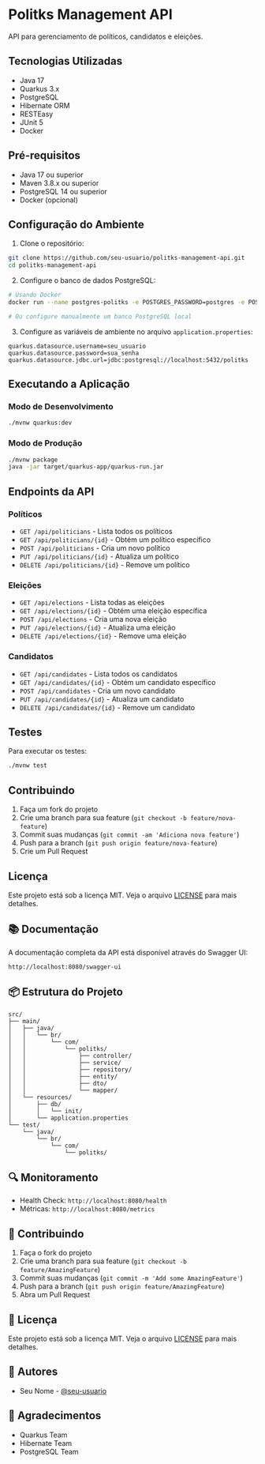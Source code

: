 # Politks Management API

API para gerenciamento de políticos, candidatos e eleições.

## Tecnologias Utilizadas

- Java 17
- Quarkus 3.x
- PostgreSQL
- Hibernate ORM
- RESTEasy
- JUnit 5
- Docker

## Pré-requisitos

- Java 17 ou superior
- Maven 3.8.x ou superior
- PostgreSQL 14 ou superior
- Docker (opcional)

## Configuração do Ambiente

1. Clone o repositório:
```bash
git clone https://github.com/seu-usuario/politks-management-api.git
cd politks-management-api
```

2. Configure o banco de dados PostgreSQL:
```bash
# Usando Docker
docker run --name postgres-politks -e POSTGRES_PASSWORD=postgres -e POSTGRES_DB=politks -p 5432:5432 -d postgres:14

# Ou configure manualmente um banco PostgreSQL local
```

3. Configure as variáveis de ambiente no arquivo `application.properties`:
```properties
quarkus.datasource.username=seu_usuario
quarkus.datasource.password=sua_senha
quarkus.datasource.jdbc.url=jdbc:postgresql://localhost:5432/politks
```

## Executando a Aplicação

### Modo de Desenvolvimento

```bash
./mvnw quarkus:dev
```

### Modo de Produção

```bash
./mvnw package
java -jar target/quarkus-app/quarkus-run.jar
```

## Endpoints da API

### Políticos

- `GET /api/politicians` - Lista todos os políticos
- `GET /api/politicians/{id}` - Obtém um político específico
- `POST /api/politicians` - Cria um novo político
- `PUT /api/politicians/{id}` - Atualiza um político
- `DELETE /api/politicians/{id}` - Remove um político

### Eleições

- `GET /api/elections` - Lista todas as eleições
- `GET /api/elections/{id}` - Obtém uma eleição específica
- `POST /api/elections` - Cria uma nova eleição
- `PUT /api/elections/{id}` - Atualiza uma eleição
- `DELETE /api/elections/{id}` - Remove uma eleição

### Candidatos

- `GET /api/candidates` - Lista todos os candidatos
- `GET /api/candidates/{id}` - Obtém um candidato específico
- `POST /api/candidates` - Cria um novo candidato
- `PUT /api/candidates/{id}` - Atualiza um candidato
- `DELETE /api/candidates/{id}` - Remove um candidato

## Testes

Para executar os testes:

```bash
./mvnw test
```

## Contribuindo

1. Faça um fork do projeto
2. Crie uma branch para sua feature (`git checkout -b feature/nova-feature`)
3. Commit suas mudanças (`git commit -am 'Adiciona nova feature'`)
4. Push para a branch (`git push origin feature/nova-feature`)
5. Crie um Pull Request

## Licença

Este projeto está sob a licença MIT. Veja o arquivo [LICENSE](LICENSE) para mais detalhes.

## 📚 Documentação

A documentação completa da API está disponível através do Swagger UI:
```
http://localhost:8080/swagger-ui
```

## 📦 Estrutura do Projeto

```
src/
├── main/
│   ├── java/
│   │   └── br/
│   │       └── com/
│   │           └── politks/
│   │               ├── controller/
│   │               ├── service/
│   │               ├── repository/
│   │               ├── entity/
│   │               ├── dto/
│   │               └── mapper/
│   └── resources/
│       ├── db/
│       │   └── init/
│       └── application.properties
└── test/
    └── java/
        └── br/
            └── com/
                └── politks/
```

## 🔍 Monitoramento

- Health Check: `http://localhost:8080/health`
- Métricas: `http://localhost:8080/metrics`

## 🤝 Contribuindo

1. Faça o fork do projeto
2. Crie uma branch para sua feature (`git checkout -b feature/AmazingFeature`)
3. Commit suas mudanças (`git commit -m 'Add some AmazingFeature'`)
4. Push para a branch (`git push origin feature/AmazingFeature`)
5. Abra um Pull Request

## 📝 Licença

Este projeto está sob a licença MIT. Veja o arquivo [LICENSE](LICENSE) para mais detalhes.

## 👥 Autores

- Seu Nome - [@seu-usuario](https://github.com/seu-usuario)

## 🙏 Agradecimentos

- Quarkus Team
- Hibernate Team
- PostgreSQL Team

